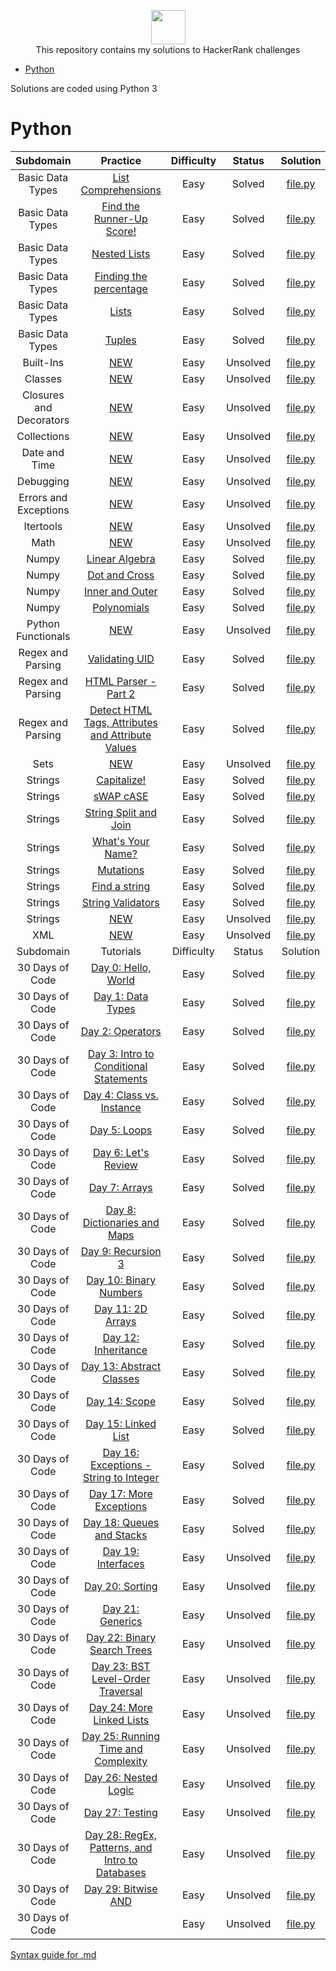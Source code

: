<p align="center">
    <a href="https://www.hackerrank.com/slidzonaoleg">
        <img height=55 src="https://d3keuzeb2crhkn.cloudfront.net/hackerrank/assets/styleguide/logo_wordmark-f5c5eb61ab0a154c3ed9eda24d0b9e31.svg">
    </a>
    <br>This repository contains my solutions to HackerRank challenges
</p>

* [Python](#Python)


Solutions are coded using Python 3


# Python
|      Subdomain    |                                                         Practice                                                         | Difficulty | Status | Solution |
|:-----------------:|:------------------------------------------------------------------------------------------------------------------------:|:----------:|:------:|:--------:|
| Basic Data Types | [List Comprehensions](https://www.hackerrank.com/challenges/list-comprehensions/problem) | Easy |   Solved   | [file.py](https://github.com/Factumpro/HackerRank/blob/main/Python/Practice/Basic%20Data%20Types/list_Comprehensions.py)
| Basic Data Types | [Find the Runner-Up Score!](https://www.hackerrank.com/challenges/find-second-maximum-number-in-a-list/problem) | Easy |   Solved   | [file.py](https://github.com/Factumpro/HackerRank/blob/main/Python/Practice/Basic%20Data%20Types/list_Sort.py)
| Basic Data Types | [Nested Lists](https://www.hackerrank.com/challenges/nested-list/problem) | Easy | Solved | [file.py](https://github.com/Factumpro/HackerRank/blob/main/Python/Practice/Basic%20Data%20Types/Nested_lists.py)
| Basic Data Types | [Finding the percentage](https://www.hackerrank.com/challenges/finding-the-percentage/problem) | Easy | Solved | [file.py](https://github.com/Factumpro/HackerRank/blob/main/Python/Practice/Basic%20Data%20Types/percentage.py)
| Basic Data Types | [Lists](https://www.hackerrank.com/challenges/python-lists/problem) | Easy |   Solved   | [file.py](https://github.com/Factumpro/HackerRank/blob/main/Python/Practice/Basic%20Data%20Types/Lists_getattr.py)
| Basic Data Types | [Tuples](https://www.hackerrank.com/challenges/python-tuples/problem) | Easy |   Solved   | [file.py](https://github.com/Factumpro/HackerRank/blob/main/Python/Practice/Basic%20Data%20Types/Tuples.py)
| Built-Ins | [NEW](https://www.hackerrank.com/challenges/) | Easy |   Unsolved   | [file.py](https://github.com/Factumpro/HackerRank/blob/main/Python/Practice)
| Classes | [NEW](https://www.hackerrank.com/challenges/) | Easy |   Unsolved   | [file.py](https://github.com/Factumpro/HackerRank/blob/main/Python/Practice)
| Closures and Decorators | [NEW](https://www.hackerrank.com/challenges/) | Easy |   Unsolved   | [file.py](https://github.com/Factumpro/HackerRank/blob/main/Python/Practice)
| Collections | [NEW](https://www.hackerrank.com/challenges/) | Easy |   Unsolved   | [file.py](https://github.com/Factumpro/HackerRank/blob/main/Python/Practice)
| Date and Time | [NEW](https://www.hackerrank.com/challenges/) | Easy |   Unsolved   | [file.py](https://github.com/Factumpro/HackerRank/blob/main/Python/Practice)
| Debugging | [NEW](https://www.hackerrank.com/challenges/) | Easy |   Unsolved   | [file.py](https://github.com/Factumpro/HackerRank/blob/main/Python/Practice)
| Errors and Exceptions | [NEW](https://www.hackerrank.com/challenges/) | Easy |   Unsolved   | [file.py](https://github.com/Factumpro/HackerRank/blob/main/Python/Practice)
| Itertools | [NEW](https://www.hackerrank.com/challenges/) | Easy |   Unsolved   | [file.py](https://github.com/Factumpro/HackerRank/blob/main/Python/Practice)
| Math | [NEW](https://www.hackerrank.com/challenges/) | Easy |   Unsolved   | [file.py](https://github.com/Factumpro/HackerRank/blob/main/Python/Practice)
| Numpy             | [Linear Algebra](https://www.hackerrank.com/challenges/np-linear-algebra/problem) | Easy |   Solved   | [file.py](https://github.com/Factumpro/HackerRank/blob/main/Python/Practice/Numpy/LinearAlgebra.py)                        |
| Numpy             | [Dot and Cross](https://www.hackerrank.com/challenges/np-dot-and-cross/problem) | Easy |   Solved   | [file.py](https://github.com/Factumpro/HackerRank/blob/main/Python/Practice/Numpy/Dot_Cross.py)                        |
| Numpy             | [Inner and Outer](https://www.hackerrank.com/challenges/np-inner-and-outer) | Easy |   Solved   | [file.py](https://github.com/Factumpro/HackerRank/blob/main/Python/Practice/Numpy/Inner_Outer.py)                        |
| Numpy             | [Polynomials](https://www.hackerrank.com/challenges/np-polynomials/problem) | Easy |   Solved   | [file.py](https://github.com/Factumpro/HackerRank/blob/main/Python/Practice/Numpy/Polynomials.py)                        |
| Python Functionals | [NEW](https://www.hackerrank.com/challenges/) | Easy |   Unsolved   | [file.py](https://github.com/Factumpro/HackerRank/blob/main/Python/Practice)
| Regex and Parsing | [Validating UID](https://www.hackerrank.com/challenges/validating-uid/problem) | Easy |   Solved   | [file.py](https://github.com/Factumpro/HackerRank/blob/main/Python/Practice/Regex%20and%20Parsing/Validating_UID.py)                        |
| Regex and Parsing | [HTML Parser - Part 2](https://www.hackerrank.com/challenges/html-parser-part-2/problem) | Easy |   Solved   | [file.py](https://github.com/Factumpro/HackerRank/blob/main/Python/Practice/Regex%20and%20Parsing/HTMLParser_part2.py)                        |
| Regex and Parsing | [Detect HTML Tags, Attributes and Attribute Values](https://www.hackerrank.com/challenges/detect-html-tags-attributes-and-attribute-values/problem) | Easy |   Solved   | [file.py](https://github.com/Factumpro/HackerRank/blob/main/Python/Practice/Regex%20and%20Parsing/Detect_HTML_Tags_Attr_AttValues.py)                        |
| Sets | [NEW](https://www.hackerrank.com/challenges/) | Easy |   Unsolved   | [file.py](https://github.com/Factumpro/HackerRank/blob/main/Python/Practice)
| Strings | [Capitalize!](https://www.hackerrank.com/challenges/capitalize/problem) | Easy |   Solved   | [file.py](https://github.com/Factumpro/HackerRank/blob/main/Python/Practice/Strings/join_Capitalize.py)
| Strings | [sWAP cASE](https://www.hackerrank.com/challenges/swap-case/problem) | Easy |   Solved   | [file.py](https://github.com/Factumpro/HackerRank/blob/main/Python/Practice/Strings/sWAP_cASE.py)
| Strings | [String Split and Join](https://www.hackerrank.com/challenges/python-string-split-and-join/problem) | Easy |   Solved   | [file.py](https://github.com/Factumpro/HackerRank/blob/main/Python/Practice/Strings/join_split.py)
| Strings | [What's Your Name?](https://www.hackerrank.com/challenges/whats-your-name/problem) | Easy |   Solved   | [file.py](https://github.com/Factumpro/HackerRank/blob/main/Python/Practice/Strings/WYN.py)
| Strings | [Mutations](https://www.hackerrank.com/challenges/python-mutations/problem) | Easy |   Solved   | [file.py](https://github.com/Factumpro/HackerRank/blob/main/Python/Practice/Strings/str2list.py)
| Strings | [Find a string](https://www.hackerrank.com/challenges/find-a-string/problem) | Easy |   Solved   | [file.py](https://github.com/Factumpro/HackerRank/blob/main/Python/Practice/Strings/count_substring.py)
| Strings | [String Validators](https://www.hackerrank.com/challenges/string-validators/problem) | Easy |   Solved   | [file.py](https://github.com/Factumpro/HackerRank/blob/main/Python/Practice/Strings/str_Validators.py)
| Strings | [NEW](https://www.hackerrank.com/challenges/) | Easy |   Unsolved   | [file.py](https://github.com/Factumpro/HackerRank/blob/main/Python/Practice/Strings/)
| XML | [NEW](https://www.hackerrank.com/challenges/) | Easy |   Unsolved   | [file.py](https://github.com/Factumpro/HackerRank/blob/main/Python/Practice)
|      Subdomain    |                                                                                                                         Tutorials                                                                                                                           | Difficulty | Status | Solution |
| 30 Days of Code   | [Day 0: Hello, World](https://www.hackerrank.com/challenges/30-hello-world/problem) | Easy |   Solved   | [file.py](https://github.com/Factumpro/HackerRank/blob/main/Python/Tutorials/30%20Days%20of%20Code/Day_0.py)
| 30 Days of Code   | [Day 1: Data Types](https://www.hackerrank.com/challenges/30-data-types/problem) | Easy |   Solved   | [file.py](https://github.com/Factumpro/HackerRank/blob/main/Python/Tutorials/30%20Days%20of%20Code/Day_01.py)
| 30 Days of Code   | [Day 2: Operators](https://www.hackerrank.com/challenges/30-operators/problem) | Easy |   Solved   | [file.py](https://github.com/Factumpro/HackerRank/blob/main/Python/Tutorials/30%20Days%20of%20Code/Day_02.py)
| 30 Days of Code   | [Day 3: Intro to Conditional Statements](https://www.hackerrank.com/challenges/30-conditional-statements/problem) | Easy |   Solved   | [file.py](https://github.com/Factumpro/HackerRank/blob/main/Python/Tutorials/30%20Days%20of%20Code/Day_03.py)
| 30 Days of Code   | [Day 4: Class vs. Instance](https://www.hackerrank.com/challenges/30-class-vs-instance/problem) | Easy |   Solved   | [file.py](https://github.com/Factumpro/HackerRank/blob/main/Python/Tutorials/30%20Days%20of%20Code/Day_04.py)
| 30 Days of Code   | [Day 5: Loops](https://www.hackerrank.com/challenges/30-loops/problem) | Easy |   Solved   | [file.py](https://github.com/Factumpro/HackerRank/blob/main/Python/Tutorials/30%20Days%20of%20Code/Day_05.py)
| 30 Days of Code   | [Day 6: Let's Review](https://www.hackerrank.com/challenges/30-review-loop/problem) | Easy |   Solved   | [file.py](https://github.com/Factumpro/HackerRank/blob/main/Python/Tutorials/30%20Days%20of%20Code/Day_06.py)
| 30 Days of Code   | [Day 7: Arrays](https://www.hackerrank.com/challenges/30-arrays/problem) | Easy |   Solved   | [file.py](https://github.com/Factumpro/HackerRank/blob/main/Python/Tutorials/30%20Days%20of%20Code/Day_07.py)
| 30 Days of Code   | [Day 8: Dictionaries and Maps](https://www.hackerrank.com/challenges/30-dictionaries-and-maps/problem) | Easy |   Solved   | [file.py](https://github.com/Factumpro/HackerRank/blob/main/Python/Tutorials/30%20Days%20of%20Code/Day_08.py)
| 30 Days of Code   | [Day 9: Recursion 3](https://www.hackerrank.com/challenges/30-recursion/problem) | Easy |   Solved   | [file.py](https://github.com/Factumpro/HackerRank/blob/main/Python/Tutorials/30%20Days%20of%20Code/Day_09.py)
| 30 Days of Code   | [Day 10: Binary Numbers](https://www.hackerrank.com/challenges/30-binary-numbers/problem) | Easy |   Solved   | [file.py](https://github.com/Factumpro/HackerRank/blob/main/Python/Tutorials/30%20Days%20of%20Code/Day_10.py)
| 30 Days of Code   | [Day 11: 2D Arrays](https://www.hackerrank.com/challenges/30-2d-arrays/problem) | Easy |   Solved   | [file.py](https://github.com/Factumpro/HackerRank/blob/main/Python/Tutorials/30%20Days%20of%20Code/Day_11.py)
| 30 Days of Code   | [Day 12: Inheritance](https://www.hackerrank.com/challenges/30-inheritance/problem) | Easy |   Solved   | [file.py](https://github.com/Factumpro/HackerRank/blob/main/Python/Tutorials/30%20Days%20of%20Code/Day_12.py)
| 30 Days of Code   | [Day 13: Abstract Classes](https://www.hackerrank.com/challenges/30-abstract-classes/problem) | Easy |   Solved   | [file.py](https://github.com/Factumpro/HackerRank/blob/main/Python/Tutorials/30%20Days%20of%20Code/Day_13.py)
| 30 Days of Code   | [Day 14: Scope](https://www.hackerrank.com/challenges/30-scope/problem) | Easy |   Solved   | [file.py](https://github.com/Factumpro/HackerRank/blob/main/Python/Tutorials/30%20Days%20of%20Code/Day_14.py)
| 30 Days of Code   | [Day 15: Linked List](https://www.hackerrank.com/challenges/30-linked-list/problem) | Easy |   Solved   | [file.py](https://github.com/Factumpro/HackerRank/blob/main/Python/Tutorials/30%20Days%20of%20Code/Day_15.py)
| 30 Days of Code   | [Day 16: Exceptions - String to Integer](https://www.hackerrank.com/challenges/30-exceptions-string-to-integer/problem) | Easy |   Solved   | [file.py](https://github.com/Factumpro/HackerRank/blob/main/Python/Tutorials/30%20Days%20of%20Code/Day_16.py)
| 30 Days of Code   | [Day 17: More Exceptions](https://www.hackerrank.com/challenges/30-more-exceptions/problem) | Easy |   Solved   | [file.py](https://github.com/Factumpro/HackerRank/blob/main/Python/Tutorials/30%20Days%20of%20Code/Day_17.py)
| 30 Days of Code   | [Day 18: Queues and Stacks](https://www.hackerrank.com/challenges/30-queues-stacks/problem) | Easy |   Solved   | [file.py](https://github.com/Factumpro/HackerRank/blob/main/Python/Tutorials/30%20Days%20of%20Code/Day_18.py)
| 30 Days of Code   | [Day 19: Interfaces](https://www.hackerrank.com/challenges/30-interfaces/problem) | Easy |   Unsolved   | [file.py](https://github.com/Factumpro/HackerRank/blob/main/Python/Tutorials/30%20Days%20of%20Code/Day_19.py)
| 30 Days of Code   | [Day 20: Sorting](https://www.hackerrank.com/challenges/30-sorting/problem) | Easy |   Unsolved   | [file.py](https://github.com/Factumpro/HackerRank/blob/main/Python/Tutorials/30%20Days%20of%20Code/Day_20.py)
| 30 Days of Code   | [Day 21: Generics](https://www.hackerrank.com/challenges/30-generics/problem) | Easy |   Unsolved   | [file.py](https://github.com/Factumpro/HackerRank/blob/main/Python/Tutorials/30%20Days%20of%20Code/Day_21.py)
| 30 Days of Code   | [Day 22: Binary Search Trees]() | Easy |   Unsolved   | [file.py](https://github.com/Factumpro/HackerRank/blob/main/Python/Tutorials/30%20Days%20of%20Code/Day_22.py)
| 30 Days of Code   | [Day 23: BST Level-Order Traversal]() | Easy |   Unsolved   | [file.py](https://github.com/Factumpro/HackerRank/blob/main/Python/Tutorials/30%20Days%20of%20Code/Day_23.py)
| 30 Days of Code   | [Day 24: More Linked Lists]() | Easy |   Unsolved   | [file.py](https://github.com/Factumpro/HackerRank/blob/main/Python/Tutorials/30%20Days%20of%20Code/Day_24.py)
| 30 Days of Code   | [Day 25: Running Time and Complexity]() | Easy |   Unsolved   | [file.py](https://github.com/Factumpro/HackerRank/blob/main/Python/Tutorials/30%20Days%20of%20Code/Day_25.py)
| 30 Days of Code   | [Day 26: Nested Logic]() | Easy |   Unsolved   | [file.py](https://github.com/Factumpro/HackerRank/blob/main/Python/Tutorials/30%20Days%20of%20Code/Day_26.py)
| 30 Days of Code   | [Day 27: Testing]() | Easy |   Unsolved   | [file.py](https://github.com/Factumpro/HackerRank/blob/main/Python/Tutorials/30%20Days%20of%20Code/Day_27.py)
| 30 Days of Code   | [Day 28: RegEx, Patterns, and Intro to Databases]() | Easy |   Unsolved   | [file.py](https://github.com/Factumpro/HackerRank/blob/main/Python/Tutorials/30%20Days%20of%20Code/Day_28.py)
| 30 Days of Code   | [Day 29: Bitwise AND]() | Easy |   Unsolved   | [file.py](https://github.com/Factumpro/HackerRank/blob/main/Python/Tutorials/30%20Days%20of%20Code/Day_29.py)
| 30 Days of Code   | []() | Easy |   Unsolved   | [file.py](https://github.com/Factumpro/HackerRank/blob/main/Python/Tutorials/30%20Days%20of%20Code/Day_30.py)


[Syntax guide for .md](https://guides.github.com/features/mastering-markdown/)

